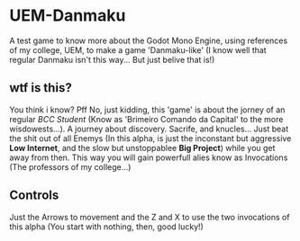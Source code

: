 # UEM-Danmaku
A test game to know more about the Godot Mono Engine, using references of my college, UEM,  to make a game 'Danmaku-like' (I know well that regular Danmaku isn't this way... But just belive that is!)

## wtf is this? 
You think i know? Pff 
No, just kidding, this 'game' is about the jorney of an regular _BCC Student_ (Know as 'Brimeiro Comando da Capital' to the more wisdowests...). A journey about discovery. Sacrife, and knucles... Just beat the shit out of all Enemys (In this alpha, is just the inconstant but aggressive **Low Internet**, and the slow but unstoppablee **Big Project**) while you get away from then. This way you will gain powerfull alies know as Invocations (The professors of my college...) 

## Controls 
Just the Arrows to movement and the Z and X to use the two invocations of this alpha (You start with nothing, then, good lucky!)
